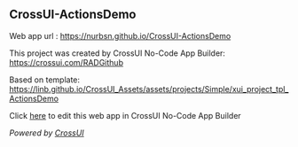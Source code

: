 ## CrossUI-ActionsDemo
Web app url : https://nurbsn.github.io/CrossUI-ActionsDemo

This project was created by CrossUI No-Code App Builder: https://crossui.com/RADGithub

Based on template: https://linb.github.io/CrossUI_Assets/assets/projects/Simple/xui_project_tpl_ActionsDemo

Click [here](https://crossui.com/RADGithub/#!from=github&owner=nurbsn&repo=CrossUI-ActionsDemo) to edit this web app in CrossUI No-Code App Builder

<i>Powered by [CrossUI](https://crossui.com)</i>

